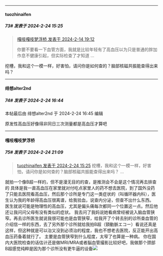﻿
*****

####  tuozhinaifen  
##### 73#       发表于 2024-2-24 15:25

<blockquote><a href="httphttps://bbs.saraba1st.com/2b/forum.php?mod=redirect&amp;goto=findpost&amp;pid=63960535&amp;ptid=2171834" target="_blank">嘎吱嘎吱梦浮桥 发表于 2024-2-14 19:12</a>

你要不要看一下血管方面，我就是比较年轻有了高血压以为只是普通的胖加作息不健康引起，但实际检查了才知道 ...</blockquote>
挖槽，我和这个一模一样，好害怕，请问你是如何查的？脑部核磁共振能查得出来吗？


*****

####  绯想alter2nd  
##### 74#       发表于 2024-2-24 16:44

 本帖最后由 绯想alter2nd 于 2024-2-24 16:45 编辑 

原发性高血压好像得非同日三次测量都是高血压才算吧


*****

####  嘎吱嘎吱梦浮桥  
##### 75#       发表于 2024-2-24 21:09

<blockquote><a href="httphttps://bbs.saraba1st.com/2b/forum.php?mod=redirect&amp;goto=findpost&amp;pid=64053029&amp;ptid=2171834" target="_blank">tuozhinaifen 发表于 2024-2-24 15:25</a>
挖槽，我和这个一模一样，好害怕，请问你是如何查的？脑部核磁共振能查得出来吗？ ...</blockquote>
就拍一个像B超一样的，但不是漫无目的的查，是推测会不会是这个情况再去排查的
具体是我一直高血压在家里就对付吃点家里人的药不想去医院，到了国外没药了只能去医院看高血压，然后那个诊所是专门这一类症状的（叫循环器内科），医生认为我的年龄得高血压很离谱，给我验血，说查内分泌，但查不出什么东西。
医生就说可能是物理性的高血压，尤其是偏头痛每次都同一个位置这一点。然后他还让我问问父母有没有类似的症状。
我去问了我妈说她看病曾经被说入脑血管狭窄。再去诊所医生就说我很可能也是血管狭窄，给我开了个转去别的诊所查血管的介绍信一样的东西，去了另外那个诊所就给我拍B超（頸動脈エコー）看说还真是这样，但这种就是可以治又没到必须治的程度，我也不想老去医院，反正能开出高血压药备着就行了。
主要是血管狭窄到什么程度，太窄了也算是一种病。
你在国内大医院检查的话估计还是做MRI/MRA或者脳血管撮影比较好吧，我做那个颈部B超感觉纯粹是因为那个诊所没有更牛逼的设备<img src="https://static.saraba1st.com/image/smiley/face2017/001.png" referrerpolicy="no-referrer">

